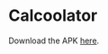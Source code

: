 # Calcoolator

<!--Please watch the [demo video]() first.-->

Download the APK [here](https://github.com/zahinabrer5/SEG2105C-Group3-Lab1/releases/download/v1/Calcoolator.apk).
